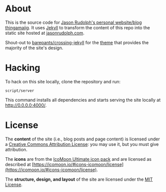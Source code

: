 # About

This is the source code for [Jason Rudolph's personal website/blog thingamajig](http://jasonrudolph.com "http://jasonrudolph.com"). It uses [Jekyll](https://jekyllrb.com/) to transform the content of this repo into the static site hosted at [jasonrudolph.com](http://jasonrudolph.com "http://jasonrudolph.com").

Shout-out to [barepants/crossing-jekyll](https://github.com/barepants/crossing-jekyll) for the [theme](https://github.com/jekyll/jekyll/wiki/Themes) that provides the majority of the site's design.

# Hacking

To hack on this site locally, clone the repository and run:

    script/server

This command installs all dependencies and starts serving the site locally at
http://0.0.0.0:4000/.

# License

The **content** of the site (i.e., blog posts and page content) is licensed under a [Creative Commons Attribution License](https://creativecommons.org/licenses/by/4.0/): you may use it, but you must give attribution.

The **icons** are from the [IcoMoon Ultimate icon pack](https://icomoon.io/#preview-ultimate) and are licensed as described at [https://icomoon.io/#icons-icomoon/license](https://icomoon.io/#icons-icomoon/license).

The **structure, design, and layout** of the site are licensed under the [MIT License](http://opensource.org/licenses/MIT).
